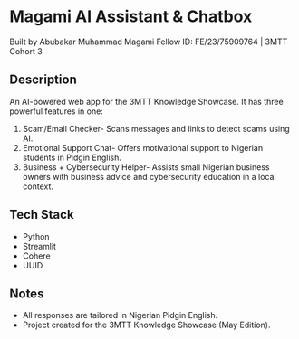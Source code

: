# Magami AI Assistant & Chatbox

Built by Abubakar Muhammad Magami
Fellow ID: FE/23/75909764 | 3MTT Cohort 3

## Description
An AI-powered web app for the 3MTT Knowledge Showcase. It has three powerful features in one:

1. Scam/Email Checker- Scans messages and links to detect scams using AI.
2. Emotional Support Chat- Offers motivational support to Nigerian students in Pidgin English.
3. Business + Cybersecurity Helper- Assists small Nigerian business owners with business advice and cybersecurity education in a local context.

## Tech Stack
- Python
- Streamlit
- Cohere
- UUID


## Notes
- All responses are tailored in Nigerian Pidgin English.
- Project created for the 3MTT Knowledge Showcase (May Edition).
